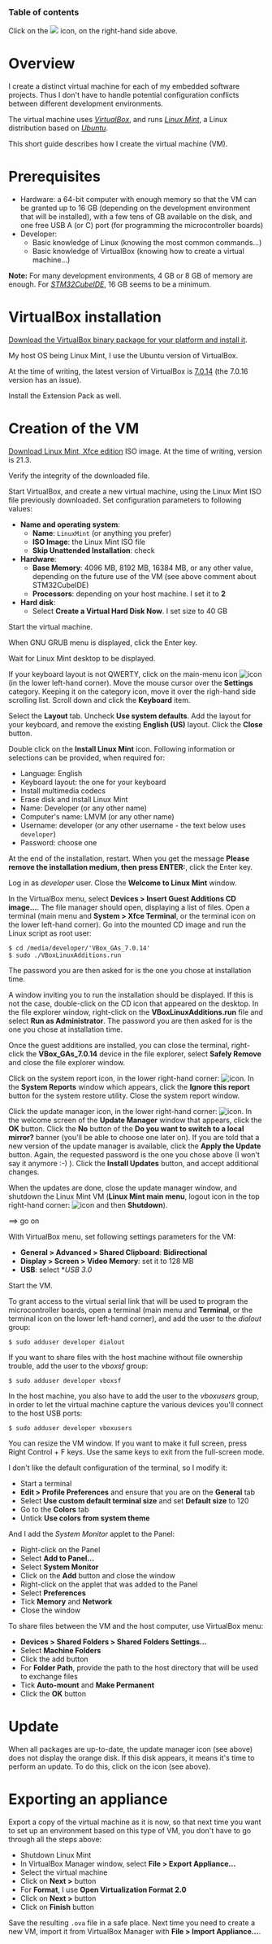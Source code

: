 ### Table of contents

Click on the ![](images/tocIcon.png) icon, on the right-hand side above.

# Overview

I create a distinct virtual machine for each of my embedded software projects. Thus I don't have to handle potential configuration conflicts between different development environments.

The virtual machine uses [*VirtualBox*](https://www.virtualbox.org/), and runs [*Linux Mint*](https://linuxmint.com/), a Linux distribution based on [*Ubuntu*](https://ubuntu.com/).

This short guide describes how I create the virtual machine (VM).

# Prerequisites

* Hardware: a 64-bit computer with enough memory so that the VM can be granted up to 16 GB (depending on the development environment that will be installed), with a few tens of GB available on the disk, and one free USB A (or C) port (for programming the microcontroller boards)
* Developer: 
  * Basic knowledge of Linux (knowing the most common commands...)
  * Basic knowledge of VirtualBox (knowing how to create a virtual machine...)

**Note:** For many development environments, 4 GB or 8 GB of memory are enough. For [*STM32CubeIDE*](https://www.st.com/en/development-tools/stm32cubeide.html), 16 GB seems to be a minimum.

# VirtualBox installation

[Download the VirtualBox binary package for your platform and install it](https://www.virtualbox.org/wiki/Downloads). 

My host OS being Linux Mint, I use the Ubuntu version of VirtualBox.

At the time of writing, the latest version of VirtualBox is [7.0.14](https://www.virtualbox.org/wiki/Download_Old_Builds_7_0) (the 7.0.16 version has an issue).

Install the Extension Pack as well.

# Creation of the VM

[Download Linux Mint, Xfce edition](https://linuxmint.com/download.php) ISO image. At the time of writing, version is 21.3.

Verify the integrity of the downloaded file.

Start VirtualBox, and create a new virtual machine, using the Linux Mint ISO file previously downloaded. Set configuration parameters to following values:
* **Name and operating system**:
  * **Name**: `LinuxMint` (or anything you prefer)
  * **ISO Image**: the Linux Mint ISO file
  * **Skip Unattended Installation**: check
* **Hardware**:
    * **Base Memory**: 4096 MB, 8192 MB, 16384 MB, or any other value, depending on the future use of the VM (see above comment about STM32CubeIDE)
    * **Processors**: depending on your host machine. I set it to **2**
* **Hard disk**:
    * Select **Create a Virtual Hard Disk Now**. I set size to 40 GB

Start the virtual machine.

When GNU GRUB menu is displayed, click the Enter key.

Wait for Linux Mint desktop to be displayed.

If your keyboard layout is not QWERTY, click on the main-menu icon ![icon](images/linuxMintMenuIcon.png) (in the lower left-hand corner). Move the mouse cursor over the **Settings** category. Keeping it on the category icon, move it over the righ-hand side scrolling list. Scroll down and click the **Keyboard** item.

Select the **Layout** tab. Uncheck **Use system defaults**. Add the layout for your keyboard, and remove the existing **English (US)** layout. Click the **Close** button.

Double click on the **Install Linux Mint** icon. Following information or selections can be provided, when required for:
* Language: English
* Keyboard layout: the one for your keyboard
* Install multimedia codecs
* Erase disk and install Linux Mint
* Name: Developer (or any other name)
* Computer's name: LMVM (or any other name)
* Username: developer (or any other username - the text below uses `developer`)
* Password: choose one

At the end of the installation, restart. When you get the message **Please remove the installation medium, then press ENTER:**, click the Enter key.

Log in as *developer* user. Close the **Welcome to Linux Mint** window.

In the VirtualBox menu, select **Devices > Insert Guest Additions CD image...**. The file manager should open, displaying a list of files. Open a terminal (main menu and **System > Xfce Terminal**, or the terminal icon on the lower left-hand corner). Go into the mounted CD image and run the Linux script as root user:
```shell
$ cd /media/developer/'VBox_GAs_7.0.14'
$ sudo ./VBoxLinuxAdditions.run
```
The password you are then asked for is the one you chose at installation time.

A window inviting you to run the installation should be displayed. If this is not the case, double-click on the CD icon that appeared on the desktop. In the file explorer window, right-click on the **VBoxLinuxAdditions.run** file and select **Run as Administrator**. The password you are then asked for is the one you chose at installation time.

Once the guest additions are installed, you can close the terminal, right-click the **VBox_GAs_7.0.14** device in the file explorer, select **Safely Remove** and close the file explorer window.

Click on the system report icon, in the lower right-hand corner: ![icon](images/systemReportIcon.png). In the **System Reports** window which appears, click the **Ignore this report** button for the system restore utility. Close the system report window.

Click the update manager icon, in the lower right-hand corner: ![icon](images/updateManagerIcon.png). In the welcome screen of the **Update Manager** window that appears, click the **OK** button. Click the **No** button of the **Do you want to switch to a local mirror?** banner (you'll be able to choose one later on). If you are told that a new version of the update manager is available, click the **Apply the Update** button. Again, the requested password is the one you chose above (I won't say it anymore :-) ). Click the **Install Updates** button, and accept additional changes.

When the updates are done, close the update manager window, and shutdown the Linux Mint VM (**Linux Mint main menu**, logout icon in the top right-hand corner: ![icon](images/logoutIcon.png) and then **Shutdown**).

==> go on


With VirtualBox menu, set following settings parameters for the VM:
* **General > Advanced > Shared Clipboard**: **Bidirectional**
* **Display > Screen > Video Memory**: set it to 128 MB
* **USB**: select **USB 3.0*

Start the VM.

To grant access to the virtual serial link that will be used to program the microcontroller boards, open a terminal (main menu and **Terminal**, or the terminal icon on the lower left-hand corner), and add the user to the *dialout* group:

```shell
$ sudo adduser developer dialout
```

If you want to share files with the host machine without file ownership trouble, add the user to the *vboxsf* group:

```shell
$ sudo adduser developer vboxsf
```

In the host machine, you also have to add the user to the *vboxusers* group, in order to let the virtual machine capture the various devices you'll connect to the host USB ports:

```shell
$ sudo adduser developer vboxusers
```

You can resize the VM window. If you want to make it full screen, press Right Control + F keys. Use the same keys to exit from the full-screen mode.

I don't like the default configuration of the terminal, so I modify it:
* Start a terminal
* **Edit > Profile Preferences** and ensure that you are on the **General** tab
* Select **Use custom default terminal size** and set **Default size** to 120
* Go to the **Colors** tab
* Untick **Use colors from system theme**

And I add the *System Monitor* applet to the Panel:
* Right-click on the Panel
* Select **Add to Panel...**
* Select **System Monitor**
* Click on the **Add** button and close the window
* Right-click on the applet that was added to the Panel
* Select **Preferences**
* Tick **Memory** and **Network**
* Close the window

To share files between the VM and the host computer, use VirtualBox menu:
* **Devices > Shared Folders > Shared Folders Settings...**
* Select **Machine Folders**
* Click the add button
* For **Folder Path**, provide the path to the host directory that will be used to exchange files
* Tick **Auto-mount** and **Make Permanent**
* Click the **OK** button

# Update

When all packages are up-to-date, the update manager icon (see above) does not display the orange disk. If this disk appears, it means it's time to perform an update. To do this, click on the icon (see above).

# Exporting an appliance

Export a copy of the virtual machine as it is now, so that next time you want to set up an environment based on this type of VM, you don't have to go through all the steps above:
* Shutdown Linux Mint
* In VirtualBox Manager window, select **File > Export Appliance...**
* Select the virtual machine
* Click on **Next >** button
* For **Format**, I use **Open Virtualization Format 2.0**
* Click on **Next >** button
* Click on **Finish** button

Save the resulting `.ova` file in a safe place. Next time you need to create a new VM, import it from VirtualBox Manager with **File > Import Appliance...**.








